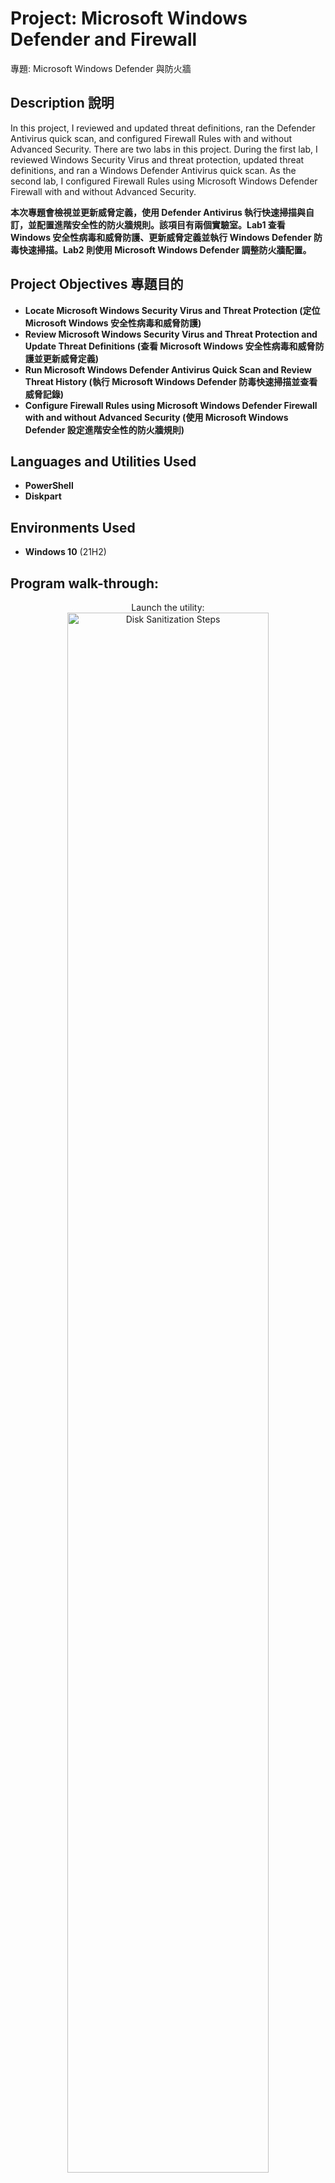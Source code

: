 <h1>Project: Microsoft Windows Defender and Firewall</h1>
專題: Microsoft Windows Defender 與防火牆


<h2>Description 說明</h2>
In this project, I reviewed and updated threat definitions, ran the Defender Antivirus quick scan, and configured Firewall Rules with and without Advanced Security. There are two labs in this project. During the first lab, I reviewed Windows Security Virus and threat protection, updated threat definitions, and ran a Windows Defender Antivirus quick scan. As the second lab, I configured Firewall Rules using Microsoft Windows Defender Firewall with and without Advanced Security. 

<b>本次專題會檢視並更新威脅定義，使用 Defender Antivirus 執行快速掃描與自訂，並配置進階安全性的防火牆規則。該項目有兩個實驗室。Lab1 查看 Windows 安全性病毒和威脅防護、更新威脅定義並執行 Windows Defender 防毒快速掃描。Lab2 則使用 Microsoft Windows Defender 調整防火牆配置。</b>
<br />


<h2>Project Objectives 專題目的</h2>

- <b>Locate Microsoft Windows Security Virus and Threat Protection (定位Microsoft Windows 安全性病毒和威脅防護)</b>
- <b>Review Microsoft Windows Security Virus and Threat Protection and Update Threat Definitions (查看 Microsoft Windows 安全性病毒和威脅防護並更新威脅定義)</b> 
- <b>Run Microsoft Windows Defender Antivirus Quick Scan and Review Threat History (執行 Microsoft Windows Defender 防毒快速掃描並查看威脅記錄)</b> 
- <b>Configure Firewall Rules using Microsoft Windows Defender Firewall with and without Advanced Security (使用 Microsoft Windows Defender 設定進階安全性的防火牆規則)</b> 


<h2>Languages and Utilities Used</h2>

- <b>PowerShell</b> 
- <b>Diskpart</b>

<h2>Environments Used </h2>

- <b>Windows 10</b> (21H2)

<h2>Program walk-through:</h2>

<p align="center">
Launch the utility: <br/>
<img src="https://i.imgur.com/62TgaWL.png" height="80%" width="80%" alt="Disk Sanitization Steps"/>
<br />
<br />
Select the disk:  <br/>
<img src="https://i.imgur.com/tcTyMUE.png" height="80%" width="80%" alt="Disk Sanitization Steps"/>
<br />
<br />
Enter the number of passes: <br/>
<img src="https://i.imgur.com/nCIbXbg.png" height="80%" width="80%" alt="Disk Sanitization Steps"/>
<br />
<br />
Confirm your selection:  <br/>
<img src="https://i.imgur.com/cdFHBiU.png" height="80%" width="80%" alt="Disk Sanitization Steps"/>
<br />
<br />
Wait for process to complete (may take some time):  <br/>
<img src="https://i.imgur.com/JL945Ga.png" height="80%" width="80%" alt="Disk Sanitization Steps"/>
<br />
<br />
Sanitization complete:  <br/>
<img src="https://i.imgur.com/K71yaM2.png" height="80%" width="80%" alt="Disk Sanitization Steps"/>
<br />
<br />
Observe the wiped disk:  <br/>
<img src="https://i.imgur.com/AeZkvFQ.png" height="80%" width="80%" alt="Disk Sanitization Steps"/>
</p>

<!--
 ```diff
- text in red
+ text in green
! text in orange
# text in gray
@@ text in purple (and bold)@@
```
--!>
